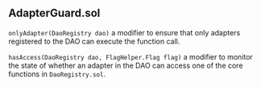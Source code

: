 ## AdapterGuard.sol

`onlyAdapter(DaoRegistry dao)` a modifier to ensure that only adapters registered to the DAO can execute the function call.

`hasAccess(DaoRegistry dao, FlagHelper.Flag flag)` a modifier to monitor the state of whether an adapter in the DAO can access one of the core functions in `DaoRegistry.sol`.
